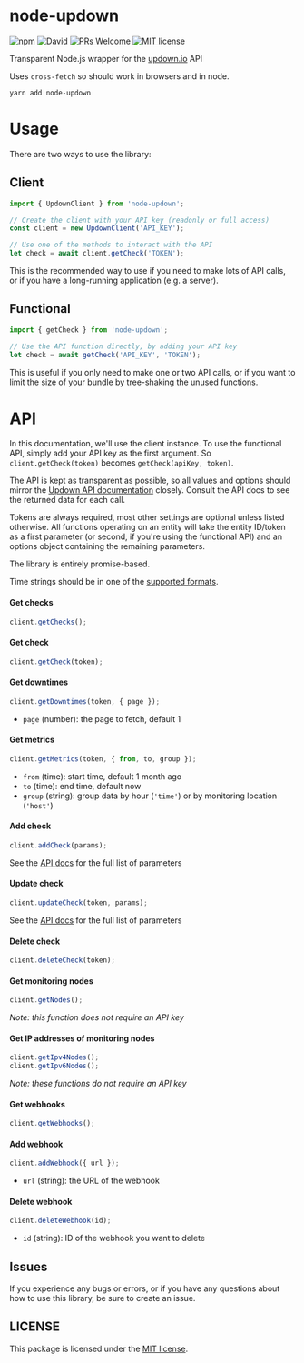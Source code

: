# node-updown
[![npm](https://img.shields.io/npm/v/node-updown)](https://www.npmjs.com/package/node-updown)
[![David](https://img.shields.io/david/woubuc/node-updown)](https://david-dm.org/woubuc/node-updown)
[![PRs Welcome](https://img.shields.io/badge/PRs-welcome-brightgreen.svg)](./CONTRIBUTING.md)
[![MIT license](https://img.shields.io/github/license/woubuc/node-updown)](https://github.com/woubuc/node-updown/blob/master/LICENSE)

Transparent Node.js wrapper for the [updown.io](http://updown.io) API

Uses `cross-fetch` so should work in browsers and in node.

```
yarn add node-updown
```

# Usage
There are two ways to use the library:

## Client
```typescript
import { UpdownClient } from 'node-updown';

// Create the client with your API key (readonly or full access)
const client = new UpdownClient('API_KEY');

// Use one of the methods to interact with the API
let check = await client.getCheck('TOKEN');
```

This is the recommended way to use if you need to make lots of API calls, or if you have a long-running application (e.g. a server).

## Functional
```typescript
import { getCheck } from 'node-updown';

// Use the API function directly, by adding your API key
let check = await getCheck('API_KEY', 'TOKEN');
```

This is useful if you only need to make one or two API calls, or if you want to limit the size of your bundle by tree-shaking the unused functions.

# API
In this documentation, we'll use the client instance. To use the functional API, simply add your API key as the first argument. So `client.getCheck(token)` becomes `getCheck(apiKey, token)`.

The API is kept as transparent as possible, so all values and options should mirror the [Updown API documentation](https://updown.io/api) closely. Consult the API docs to see the returned data for each call.

Tokens are always required, most other settings are optional unless listed otherwise. All functions operating on an entity will take the entity ID/token as a first parameter (or second, if you're using the functional API) and an options object containing the remaining parameters.

The library is entirely promise-based.

Time strings should be in one of the [supported formats](https://updown.io/api#times).


#### Get checks
```typescript
client.getChecks();
```

#### Get check
```typescript
client.getCheck(token);
```

#### Get downtimes
```typescript
client.getDowntimes(token, { page });
```
- `page` (number): the page to fetch, default 1

#### Get metrics
```typescript
client.getMetrics(token, { from, to, group });
```
- `from` (time): start time, default 1 month ago
- `to` (time): end time, default now
- `group` (string): group data by hour (`'time'`) or by monitoring location (`'host'`)

#### Add check
```typescript
client.addCheck(params);
```
See the [API docs](https://updown.io/api) for the full list of parameters

#### Update check
```typescript
client.updateCheck(token, params);
```
See the [API docs](https://updown.io/api) for the full list of parameters

#### Delete check
```typescript
client.deleteCheck(token);
```

#### Get monitoring nodes
```typescript
client.getNodes();
```
_Note: this function does not require an API key_

#### Get IP addresses of monitoring nodes
```typescript
client.getIpv4Nodes();
client.getIpv6Nodes();
```
_Note: these functions do not require an API key_

#### Get webhooks
```typescript
client.getWebhooks();
```

#### Add webhook
```typescript
client.addWebhook({ url });
```
- `url` (string): the URL of the webhook

#### Delete webhook
```typescript
client.deleteWebhook(id);
```
- `id` (string): ID of the webhook you want to delete

## Issues
If you experience any bugs or errors, or if you have any questions about how to use this library, be sure to create an issue.

## LICENSE
This package is licensed under the [MIT license](https://github.com/woubuc/node-updown/blob/master/LICENSE.txt).
